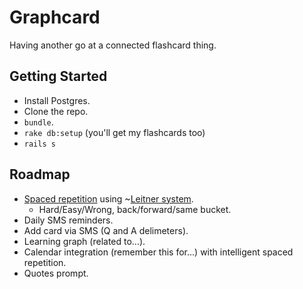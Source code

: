 # Graphcard

Having another go at a connected flashcard thing.

## Getting Started

- Install Postgres.
- Clone the repo.
- `bundle`.
- `rake db:setup` (you'll get my flashcards too)
- `rails s`

## Roadmap

- [Spaced repetition](https://www.quora.com/Whats-the-best-spaced-repetition-schedule) using ~[Leitner system](https://en.wikipedia.org/wiki/Leitner_system).
  - Hard/Easy/Wrong, back/forward/same bucket.
- Daily SMS reminders.
- Add card via SMS (Q and A delimeters).
- Learning graph (related to...).
- Calendar integration (remember this for...) with intelligent spaced repetition.
- Quotes prompt.